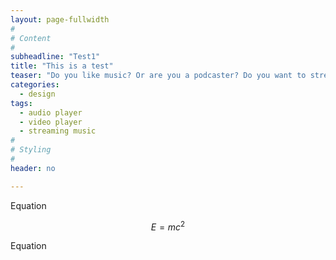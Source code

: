 ```yaml
---
layout: page-fullwidth
#
# Content
#
subheadline: "Test1"
title: "This is a test"
teaser: "Do you like music? Or are you a podcaster? Do you want to stream your videos in a nice player? Than you likely will like the integration of <em>mediaelement.js</em>. It enables you to play music and stream video in a consistent player that looks in each browser delicious. It even works in IE6-8."
categories:
  - design
tags:
  - audio player
  - video player
  - streaming music
#
# Styling
#
header: no

---
```


Equation 

$$E=mc^2$$

Equation